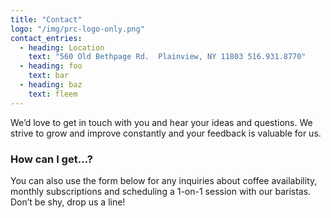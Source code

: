 ```yaml
---
title: "Contact"
logo: "/img/prc-logo-only.png"
contact_entries:
  - heading: Location
    text: "560 Old Bethpage Rd.  Plainview, NY 11803 516.931.8770"
  - heading: foo
    text: bar
  - heading: baz
    text: fleem
---
```


We’d love to get in touch with you and hear your ideas and
questions. We strive to grow and improve constantly and your feedback
is valuable for us.

<h3 class="f4 b lh-title mb2">How can I get…?</h3>

You can also use the form below for any inquiries about coffee
availability, monthly subscriptions and scheduling a 1-on-1 session
with our baristas. Don’t be shy, drop us a line!
